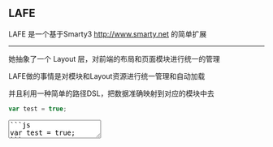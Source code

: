 ## LAFE

LAFE 是一个基于Smarty3 http://www.smarty.net 的简单扩展

-----

她抽象了一个 Layout 层，对前端的布局和页面模块进行统一的管理

LAFE做的事情是对模块和Layout资源进行统一管理和自动加载

并且利用一种简单的路径DSL，把数据准确映射到对应的模块中去

```js
var test = true;
```

<div>
<textarea>
```js
var test = true;
```
</textarea>
</div>
